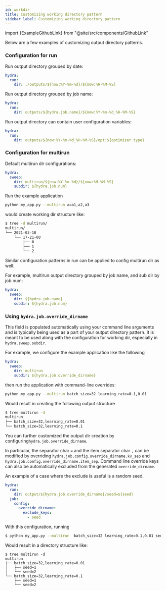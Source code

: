 ```yaml
---
id: workdir
title: Customizing working directory pattern
sidebar_label: Customizing working directory pattern
---
```


import {ExampleGithubLink} from "@site/src/components/GithubLink"

<ExampleGithubLink text="Example application" to="examples/configure_hydra/workdir"/>

Below are a few examples of customizing output directory patterns.

### Configuration for run

Run output directory grouped by date:
```yaml
hydra:
  run:
    dir: ./outputs/${now:%Y-%m-%d}/${now:%H-%M-%S}
```

Run output directory grouped by job name:
```yaml
hydra:
  run:
    dir: outputs/${hydra.job.name}/${now:%Y-%m-%d_%H-%M-%S}
```

Run output directory can contain user configuration variables:
```yaml
hydra:
  run:
    dir: outputs/${now:%Y-%m-%d_%H-%M-%S}/opt:${optimizer.type}
```

### Configuration for multirun

Default multirun dir configurations:
```yaml
hydra:
  sweep:
    dir: multirun/${now:%Y-%m-%d}/${now:%H-%M-%S}
    subdir: ${hydra.job.num}
```
Run the example application
```bash
python my_app.py --multirun a=a1,a2,a3 
```

would create working dir structure like:
```bash
$ tree -d multirun/
multirun/
└── 2021-03-10
    └── 17-21-00
        ├── 0
        ├── 1
        └── 2
```
Similar configuration patterns in run can be applied to config multirun dir as well.

For example, multirun output directory grouped by job name, and sub dir by job num:
```yaml
hydra:
  sweep:
    dir: ${hydra.job.name}
    subdir: ${hydra.job.num}
```

### Using `hydra.job.override_dirname`

<ExampleGithubLink text="Example application" to="examples/configure_hydra/job_override_dirname"/>

This field is populated automatically using your command line arguments and is typically being used as a part of your 
output directory pattern. It is meant to be used along with the configuration for working dir, especially
in `hydra.sweep.subdir`.

For example, we configure the example application like the following
```yaml
hydra:
  sweep:
    dir: multirun
    subdir: ${hydra.job.override_dirname}
```

then run the application with command-line overrides:

```bash
python my_app.py --multirun batch_size=32 learning_rate=0.1,0.01
```
Would result in creating the following output structure
```bash
$ tree multirun -d
multirun
├── batch_size=32,learning_rate=0.01
└── batch_size=32,learning_rate=0.1
```

You can further customized the output dir creation by configuring`hydra.job.override_dirname`.

In particular, the separator char `=` and the item separator char `,` can be modified by overriding 
`hydra.job.config.override_dirname.kv_sep` and `hydra.job.config.override_dirname.item_sep`.
Command line override keys can also be automatically excluded from the generated `override_dirname`.

An example of a case where the exclude is useful is a random seed.

```yaml
hydra:
  run:
    dir: output/${hydra.job.override_dirname}/seed=${seed}
  job:
    config:
      override_dirname:
        exclude_keys:
          - seed
```
With this configuration, running
```bash
$ python my_app.py --multirun  batch_size=32 learning_rate=0.1,0.01 seed=1,2
```

Would result in a directory structure like:
```
$ tree multirun -d
multirun
├── batch_size=32,learning_rate=0.01
│   ├── seed=1
│   └── seed=2
└── batch_size=32,learning_rate=0.1
    ├── seed=1
    └── seed=2
```
